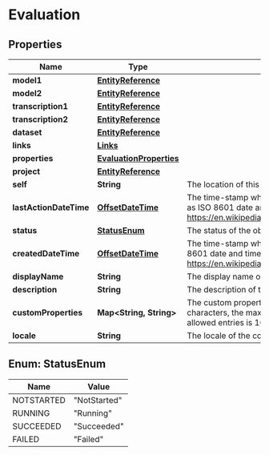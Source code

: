 # Evaluation

## Properties
Name | Type | Description | Notes
------------ | ------------- | ------------- | -------------
**model1** | [**EntityReference**](EntityReference.md) |  | 
**model2** | [**EntityReference**](EntityReference.md) |  | 
**transcription1** | [**EntityReference**](EntityReference.md) |  |  [optional]
**transcription2** | [**EntityReference**](EntityReference.md) |  |  [optional]
**dataset** | [**EntityReference**](EntityReference.md) |  | 
**links** | [**Links**](Links.md) |  |  [optional]
**properties** | [**EvaluationProperties**](EvaluationProperties.md) |  |  [optional]
**project** | [**EntityReference**](EntityReference.md) |  |  [optional]
**self** | **String** | The location of this entity. |  [optional]
**lastActionDateTime** | [**OffsetDateTime**](OffsetDateTime.md) | The time-stamp when the current status was entered.  The time stamp is encoded as ISO 8601 date and time format  (\&quot;YYYY-MM-DDThh:mm:ssZ\&quot;, see https://en.wikipedia.org/wiki/ISO_8601#Combined_date_and_time_representations). |  [optional]
**status** | [**StatusEnum**](#StatusEnum) | The status of the object. |  [optional]
**createdDateTime** | [**OffsetDateTime**](OffsetDateTime.md) | The time-stamp when the object was created.  The time stamp is encoded as ISO 8601 date and time format  (\&quot;YYYY-MM-DDThh:mm:ssZ\&quot;, see https://en.wikipedia.org/wiki/ISO_8601#Combined_date_and_time_representations). |  [optional]
**displayName** | **String** | The display name of the object. | 
**description** | **String** | The description of the object. |  [optional]
**customProperties** | **Map&lt;String, String&gt;** | The custom properties of this entity. The maximum allowed key length is 64 characters, the maximum  allowed value length is 256 characters and the count of allowed entries is 10. |  [optional]
**locale** | **String** | The locale of the contained data. | 

<a name="StatusEnum"></a>
## Enum: StatusEnum
Name | Value
---- | -----
NOTSTARTED | &quot;NotStarted&quot;
RUNNING | &quot;Running&quot;
SUCCEEDED | &quot;Succeeded&quot;
FAILED | &quot;Failed&quot;
